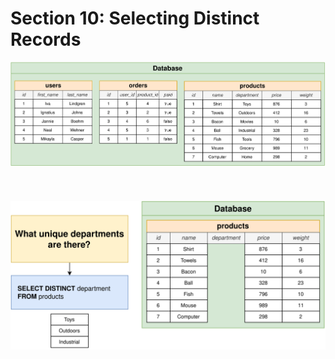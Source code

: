 # Section 10: Selecting Distinct Records

<div align="center"><img src="../../diagrams/11/sql-1.svg" /></div><br/><br/><br/>
<div align="center"><img src="../../diagrams/11/sql-2.svg" /></div><br/><br/><br/>
